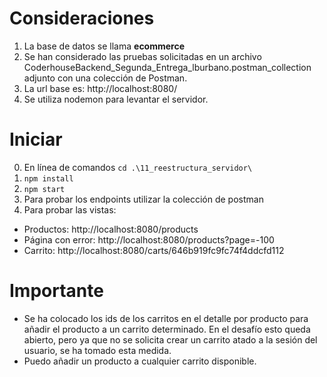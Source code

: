 # Consideraciones
1. La base de datos se llama **ecommerce**
2. Se han considerado las pruebas solicitadas en un archivo CoderhouseBackend_Segunda_Entrega_lburbano.postman_collection adjunto con una colección de Postman.
3. La url base es: http://localhost:8080/
4. Se utiliza nodemon para levantar el servidor.

# Iniciar
0. En línea de comandos `cd .\11_reestructura_servidor\`
1. `npm install`
2. `npm start`
3. Para probar los endpoints utilizar la colección de postman
4. Para probar las vistas:
* Productos: http://localhost:8080/products 
* Página con error: http://localhost:8080/products?page=-100
* Carrito: http://localhost:8080/carts/646b919fc9fc74f4ddcfd112

# Importante
- Se ha colocado los ids de los carritos en el detalle por producto para añadir el producto a un carrito determinado. En el desafío esto queda abierto, pero ya que no se solicita crear un carrito atado a la sesión del usuario, se ha tomado esta medida.
- Puedo añadir un producto a cualquier carrito disponible.